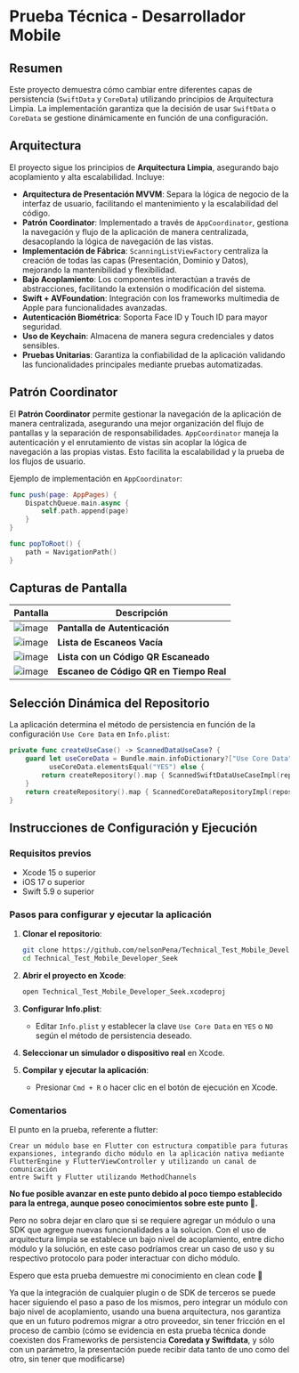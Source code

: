 # Prueba Técnica - Desarrollador Mobile

## Resumen
Este proyecto demuestra cómo cambiar entre diferentes capas de persistencia (`SwiftData` y `CoreData`) utilizando principios de Arquitectura Limpia. La implementación garantiza que la decisión de usar `SwiftData` o `CoreData` se gestione dinámicamente en función de una configuración.

## Arquitectura
El proyecto sigue los principios de **Arquitectura Limpia**, asegurando bajo acoplamiento y alta escalabilidad. Incluye:

- **Arquitectura de Presentación MVVM**: Separa la lógica de negocio de la interfaz de usuario, facilitando el mantenimiento y la escalabilidad del código.
- **Patrón Coordinator**: Implementado a través de `AppCoordinator`, gestiona la navegación y flujo de la aplicación de manera centralizada, desacoplando la lógica de navegación de las vistas.
- **Implementación de Fábrica**: `ScanningListViewFactory` centraliza la creación de todas las capas (Presentación, Dominio y Datos), mejorando la mantenibilidad y flexibilidad.
- **Bajo Acoplamiento**: Los componentes interactúan a través de abstracciones, facilitando la extensión o modificación del sistema.
- **Swift + AVFoundation**: Integración con los frameworks multimedia de Apple para funcionalidades avanzadas.
- **Autenticación Biométrica**: Soporta Face ID y Touch ID para mayor seguridad.
- **Uso de Keychain**: Almacena de manera segura credenciales y datos sensibles.
- **Pruebas Unitarias**: Garantiza la confiabilidad de la aplicación validando las funcionalidades principales mediante pruebas automatizadas.

## Patrón Coordinator
El **Patrón Coordinator** permite gestionar la navegación de la aplicación de manera centralizada, asegurando una mejor organización del flujo de pantallas y la separación de responsabilidades. `AppCoordinator` maneja la autenticación y el enrutamiento de vistas sin acoplar la lógica de navegación a las propias vistas. Esto facilita la escalabilidad y la prueba de los flujos de usuario.

Ejemplo de implementación en `AppCoordinator`:

```swift
func push(page: AppPages) {
    DispatchQueue.main.async {
        self.path.append(page)
    }
}

func popToRoot() {
    path = NavigationPath()
}
```

## Capturas de Pantalla

| Pantalla | Descripción |
|----------|------------|
| ![image](https://github.com/user-attachments/assets/9f22622d-98a0-4a82-8ce5-7782ab4aeb26) | **Pantalla de Autenticación** |
| ![image](https://github.com/user-attachments/assets/edacee62-d10a-4297-9f8e-1cef54d9e142) | **Lista de Escaneos Vacía** |
| ![image](https://github.com/user-attachments/assets/11ba69d9-8543-4291-b0dd-4799bb418f12) | **Lista con un Código QR Escaneado** |
| ![image](https://github.com/user-attachments/assets/84410feb-b9de-4e50-a173-47fe8785111c) | **Escaneo de Código QR en Tiempo Real** |


## Selección Dinámica del Repositorio
La aplicación determina el método de persistencia en función de la configuración `Use Core Data` en `Info.plist`:

```swift
private func createUseCase() -> ScannedDataUseCase? {
    guard let useCoreData = Bundle.main.infoDictionary?["Use Core Data"] as? String,
          useCoreData.elementsEqual("YES") else {
        return createRepository().map { ScannedSwiftDataUseCaseImpl(repository: $0) }
    }
    return createRepository().map { ScannedCoreDataRepositoryImpl(repository: $0) }
}
```

## Instrucciones de Configuración y Ejecución
### Requisitos previos
- Xcode 15 o superior
- iOS 17 o superior
- Swift 5.9 o superior

### Pasos para configurar y ejecutar la aplicación
1. **Clonar el repositorio**:
   ```sh
   git clone https://github.com/nelsonPena/Technical_Test_Mobile_Developer_Seek
   cd Technical_Test_Mobile_Developer_Seek
   ```
2. **Abrir el proyecto en Xcode**:
   ```sh
   open Technical_Test_Mobile_Developer_Seek.xcodeproj
   ```
3. **Configurar Info.plist**:
   - Editar `Info.plist` y establecer la clave `Use Core Data` en `YES` o `NO` según el método de persistencia deseado.

4. **Seleccionar un simulador o dispositivo real** en Xcode.
5. **Compilar y ejecutar la aplicación**:
   - Presionar `Cmd + R` o hacer clic en el botón de ejecución en Xcode.

### Comentarios 

El punto en la prueba, referente a flutter:
```
Crear un módulo base en Flutter con estructura compatible para futuras
expansiones, integrando dicho módulo en la aplicación nativa mediante
FlutterEngine y FlutterViewController y utilizando un canal de comunicación
entre Swift y Flutter utilizando MethodChannels
```

**No fue posible avanzar en este punto debido al poco tiempo establecido para la entrega, aunque poseo conocimientos sobre este punto 🥺.**

Pero no sobra dejar en claro que si se requiere agregar un módulo o una SDK que agregue nuevas funcionalidades a la solucion. Con el uso de arquitectura limpia se establece un bajo nivel de acoplamiento, entre dicho módulo y la solución, en este caso podríamos crear un caso de uso y su respectivo protocolo para poder interactuar con dicho módulo. 

Espero que esta prueba demuestre mi conocimiento en clean code 🙂

Ya que la integración de cualquier plugin o de SDK de terceros se puede hacer siguiendo el paso a paso de los mismos, pero integrar un módulo con bajo nivel de acoplamiento, usando una buena arquitectura, nos garantiza que en un futuro podremos migrar a otro proveedor, sin tener fricción en el proceso de cambio (cómo se evidencia en esta prueba técnica donde coexisten dos Frameworks de persistencia **Coredata y Swiftdata**, y sólo con un parámetro, la presentación puede recibir data tanto de uno como del otro, sin tener que modificarse)
